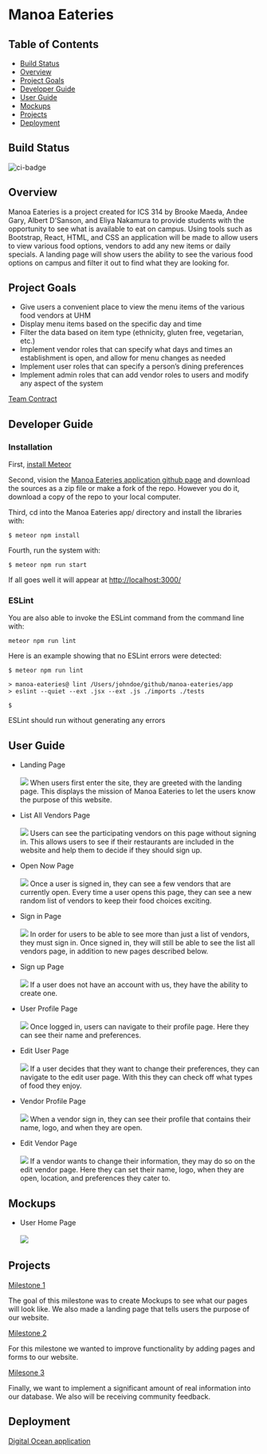 # Manoa Eateries 


## Table of Contents
* [Build Status](#build-status)
* [Overview](#overview)
* [Project Goals](#project-goals)
* [Developer Guide](#developer-guide)
* [User Guide](#user-guide)
* [Mockups](#mockups)
* [Projects](#projects)
* [Deployment](#deployment)

## Build Status
![ci-badge](https://github.com/manoa-eateries/manoa-eateries/workflows/ci-manoa-eateries/badge.svg)

## Overview
Manoa Eateries is a project created for ICS 314 by Brooke Maeda, Andee Gary, Albert D'Sanson, and Eliya Nakamura to provide students with the opportunity to see what is available to eat on campus. Using tools such as Bootstrap, React, HTML, and CSS an application will be made to allow users to view various food options, vendors to add any new items or daily specials. A landing page will show users the ability to see the various food options on campus and filter it out to find what they are looking for.

## Project Goals
- Give users a convenient place to view the menu items of the various food vendors at UHM
- Display menu items based on the specific day and time
- Filter the data based on item type (ethnicity, gluten free, vegetarian, etc.)
- Implement vendor roles that can specify what days and times an establishment is open, and allow for menu changes as needed
- Implement user roles that can specify a person’s dining preferences
- Implement admin roles that can add vendor roles to users and modify any aspect of the system


[Team Contract](https://docs.google.com/document/d/1fNMn6Be5DwtTorRnbEHNBvZuMuU2cnv_35YeOkjgyYU/edit?usp=sharing)
## Developer Guide 
### Installation
First, [install Meteor](https://www.meteor.com/developers/install)

Second, vision the [Manoa Eateries application github page](https://github.com/manoa-eateries/manoa-eateries) and download the sources as a zip file or make a fork of the repo. However you do it, download a copy of the repo to your local computer.

Third, cd into the Manoa Eateries app/ directory and install the libraries with: 
```
$ meteor npm install
```
Fourth, run the system with:
```
$ meteor npm run start
```
If all goes well it will appear at [http://localhost:3000/](http://localhost:3000/)

### ESLint
You are also able to invoke the ESLint command from the command line with:
```
meteor npm run lint
```
Here is an example showing that no ESLint errors were detected:
```
$ meteor npm run lint

> manoa-eateries@ lint /Users/johndoe/github/manoa-eateries/app
> eslint --quiet --ext .jsx --ext .js ./imports ./tests

$
```
ESLint should run without generating any errors
## User Guide
- Landing Page
  <br/><br/>![](images/LandingPage.jpg)
  When users first enter the site, they are greeted with the landing page.  This displays the mission of Manoa Eateries to let the users know the purpose of this website.


- List All Vendors Page
  <br/><br/>![](images/ListAllVendors.jpg)
    Users can see the participating vendors on this page without signing in. This allows users to see if their restaurants are included in the website and help them to decide if they should sign up.


- Open Now Page
  <br/><br/>![](images/UserHome.jpg)
  Once a user is signed in, they can see a few vendors that are currently open.  Every time a user opens this page, they can see a new random list of vendors to keep their food choices exciting.


- Sign in Page
  <br/><br/>![](images/SignInPage.jpg)
In order for users to be able to see more than just a list of vendors, they must sign in.  Once signed in, they will still be able to see the list all vendors page, in addition to new pages described below.

  
- Sign up Page
  <br/><br/>![](images/SignUpPage.jpg)
    If a user does not have an account with us, they have the ability to create one.


- User Profile Page
  <br/><br/>![](images/ProfilePage.jpg)
    Once logged in, users can navigate to their profile page.  Here they can see their name and preferences.


- Edit User Page
  <br/><br/>![](images/EditProfile.jpg)
    If a user decides that they want to change their preferences, they can navigate to the edit user page.  With this they can check off what types of food they enjoy.


- Vendor Profile Page
  <br/><br/>![](images/VendorPage.jpg)
    When a vendor sign in, they can see their profile that contains their name, logo, and when they are open.


- Edit Vendor Page
  <br/><br/>![](images/EditVendor.jpg)
If a vendor wants to change their information, they may do so on the edit vendor page.  Here they can set their name, logo, when they are open, location, and preferences they cater to.

## Mockups

- User Home Page
<br/><br/>![](images/UserHomeMockupUpdate.png)


## Projects
[Milestone 1](https://github.com/orgs/manoa-eateries/projects/1/views/1)

The goal of this milestone was to create Mockups to see what our pages will look like.  We also made a landing page that tells users the purpose of our website.

[Milestone 2](https://github.com/orgs/manoa-eateries/projects/2/views/2)

For this milestone we wanted to improve functionality by adding pages and forms to our website.

[Milesone 3](https://github.com/orgs/manoa-eateries/projects/3/views/2)

Finally, we want to implement a significant amount of real information into our database.  We also will be receiving community feedback.


## Deployment
[Digital Ocean application](http://143.110.235.49)
